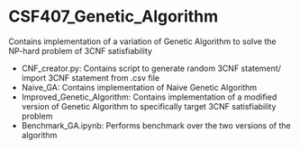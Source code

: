 # CSF407_Genetic_Algorithm
Contains implementation of a variation of Genetic Algorithm to solve the NP-hard problem of 3CNF satisfiability 

* CNF_creator.py: Contains script to generate random 3CNF statement/ import 3CNF statement from .csv file
* Naive_GA: Contains implementation of Naive Genetic Algorithm
* Improved_Genetic_Algorithm: Contains implementation of a modified version of Genetic Algorithm to specifically target 3CNF satisfiability problem
* Benchmark_GA.ipynb: Performs benchmark over the two versions of the algorithm
